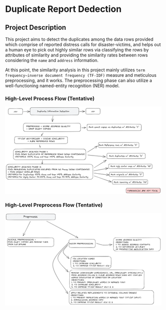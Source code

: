 # Duplicate Report Dedection

## Project Description
This project aims to detect the duplicates among the data rows provided which comprise of reported distress calls for disaster-victims, and helps out a human eye to pick out highly similar rows via classifying the rows by attributes of similarity and providing the similarity rates between rows considering the `name` and `address` information. 

At this point, the similarity analysis in this project mainly utilizes `term frequency–inverse document frequency (TF-IDF)` measure and meticulous preprocessing, and it works. The preprocessing phase can also utilize a well-functioning named-entity recognition (NER) model.

### High-Level Process Flow (Tentative)

![image](/img/process_flow.png)

### High-Level Preprocess Flow (Tentative)

![image](/img/preprocess.png)




